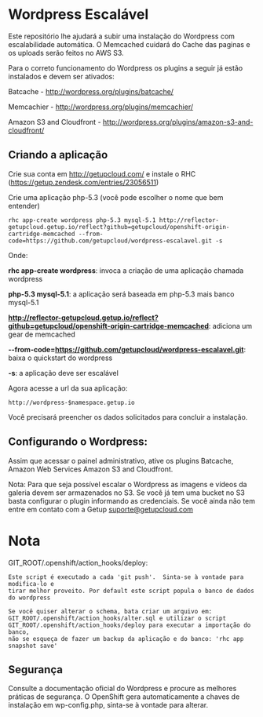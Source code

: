 Wordpress Escalável
======================

Este repositório lhe ajudará a subir uma instalação do Wordpress com escalabilidade automática. O Memcached cuidará do
Cache das paginas e os uploads serão feitos no AWS S3.

Para o correto funcionamento do Wordpress os plugins a seguir já estão instalados e devem ser ativados:

Batcache - http://wordpress.org/plugins/batcache/

Memcachier - http://wordpress.org/plugins/memcachier/

Amazon S3 and Cloudfront - http://wordpress.org/plugins/amazon-s3-and-cloudfront/


Criando a aplicação
----------------------------

Crie sua conta em http://getupcloud.com/ e instale o RHC (https://getup.zendesk.com/entries/23056511)

Crie uma aplicação php-5.3 (você pode escolher o nome que bem entender)

    rhc app-create wordpress php-5.3 mysql-5.1 http://reflector-getupcloud.getup.io/reflect?github=getupcloud/openshift-origin-cartridge-memcached --from-code=https://github.com/getupcloud/wordpress-escalavel.git -s


Onde:

__rhc app-create wordpress__: invoca a criação de uma aplicação chamada wordpress

__php-5.3 mysql-5.1__: a aplicação será baseada em php-5.3 mais banco mysql-5.1

__http://reflector-getupcloud.getup.io/reflect?github=getupcloud/openshift-origin-cartridge-memcached__: adiciona um gear de memcached

__--from-code=https://github.com/getupcloud/wordpress-escalavel.git__: baixa o quickstart do wordpress

__-s__: a aplicação deve ser escalável



Agora acesse a url da sua aplicação:

    http://wordpress-$namespace.getup.io
    
Você precisará preencher os dados solicitados para concluir a instalação.


Configurando o Wordpress:
----------------------------

Assim que acessar o painel administrativo, ative os plugins Batcache, Amazon Web Services Amazon S3 and Cloudfront.

Nota: Para que seja possível escalar o Wordpress as imagens e vídeos da galeria devem ser armazenados no S3. Se você já tem uma bucket no S3 basta configurar o plugin informando as credenciais. Se você ainda não tem entre em contato com a Getup suporte@getupcloud.com


Nota
=====

GIT_ROOT/.openshift/action_hooks/deploy:
    
    Este script é executado a cada 'git push'.  Sinta-se à vontade para modifica-lo e
    tirar melhor proveito. Por default este script popula o banco de dados
    do wordpress

    Se você quiser alterar o schema, bata criar um arquivo em:
    GIT_ROOT/.openshift/action_hooks/alter.sql e utilizar o script
    GIT_ROOT/.openshift/action_hooks/deploy para executar a importação do banco,
    não se esqueça de fazer um backup da aplicação e do banco: 'rhc app snapshot save'

Segurança
-----------------------
Consulte a documentação oficial do Wordpress e procure as melhores práticas de segurança. O OpenShift 
gera automaticamente a chaves de instalação em wp-config.php, sinta-se à vontade para alterar.
